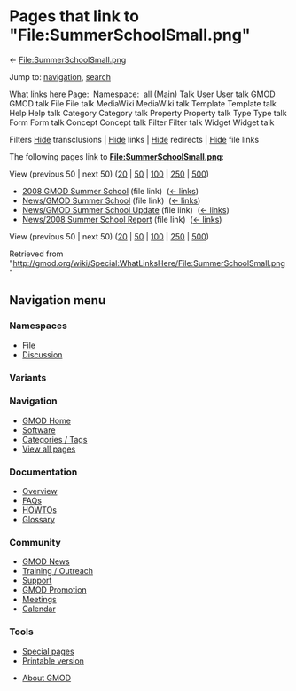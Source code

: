 <div id="mw-page-base" class="noprint">

</div>

<div id="mw-head-base" class="noprint">

</div>

<div id="content" class="mw-body" role="main">

<span id="top"></span>

<div id="mw-js-message" style="display:none;">

</div>



# <span dir="auto">Pages that link to "File:SummerSchoolSmall.png"</span>

<div id="bodyContent">

<div id="contentSub">

←
[File:SummerSchoolSmall.png](/wiki/File:SummerSchoolSmall.png "File:SummerSchoolSmall.png")

</div>

<div id="jump-to-nav" class="mw-jump">

Jump to: [navigation](#mw-navigation), [search](#p-search)

</div>

<div id="mw-content-text">

What links here Page:  Namespace:  all (Main) Talk User User talk GMOD
GMOD talk File File talk MediaWiki MediaWiki talk Template Template talk
Help Help talk Category Category talk Property Property talk Type Type
talk Form Form talk Concept Concept talk Filter Filter talk Widget
Widget talk

Filters
[Hide](/mediawiki/index.php?title=Special:WhatLinksHere/File:SummerSchoolSmall.png&hidetrans=1 "Special:WhatLinksHere/File:SummerSchoolSmall.png")
transclusions \|
[Hide](/mediawiki/index.php?title=Special:WhatLinksHere/File:SummerSchoolSmall.png&hidelinks=1 "Special:WhatLinksHere/File:SummerSchoolSmall.png")
links \|
[Hide](/mediawiki/index.php?title=Special:WhatLinksHere/File:SummerSchoolSmall.png&hideredirs=1 "Special:WhatLinksHere/File:SummerSchoolSmall.png")
redirects \|
[Hide](/mediawiki/index.php?title=Special:WhatLinksHere/File:SummerSchoolSmall.png&hideimages=1 "Special:WhatLinksHere/File:SummerSchoolSmall.png")
file links

The following pages link to
**[File:SummerSchoolSmall.png](/wiki/File:SummerSchoolSmall.png "File:SummerSchoolSmall.png")**:

View (previous 50 \| next 50)
([20](/mediawiki/index.php?title=Special:WhatLinksHere/File:SummerSchoolSmall.png&limit=20 "Special:WhatLinksHere/File:SummerSchoolSmall.png")
\|
[50](/mediawiki/index.php?title=Special:WhatLinksHere/File:SummerSchoolSmall.png&limit=50 "Special:WhatLinksHere/File:SummerSchoolSmall.png")
\|
[100](/mediawiki/index.php?title=Special:WhatLinksHere/File:SummerSchoolSmall.png&limit=100 "Special:WhatLinksHere/File:SummerSchoolSmall.png")
\|
[250](/mediawiki/index.php?title=Special:WhatLinksHere/File:SummerSchoolSmall.png&limit=250 "Special:WhatLinksHere/File:SummerSchoolSmall.png")
\|
[500](/mediawiki/index.php?title=Special:WhatLinksHere/File:SummerSchoolSmall.png&limit=500 "Special:WhatLinksHere/File:SummerSchoolSmall.png"))

- [2008 GMOD Summer
  School](/wiki/2008_GMOD_Summer_School "2008 GMOD Summer School") (file
  link) ‎ <span class="mw-whatlinkshere-tools">([←
  links](/mediawiki/index.php?title=Special:WhatLinksHere&target=2008+GMOD+Summer+School "Special:WhatLinksHere"))</span>
- [News/GMOD Summer
  School](/wiki/News/GMOD_Summer_School "News/GMOD Summer School") (file
  link) ‎ <span class="mw-whatlinkshere-tools">([←
  links](/mediawiki/index.php?title=Special:WhatLinksHere&target=News%2FGMOD+Summer+School "Special:WhatLinksHere"))</span>
- [News/GMOD Summer School
  Update](/wiki/News/GMOD_Summer_School_Update "News/GMOD Summer School Update")
  (file link) ‎ <span class="mw-whatlinkshere-tools">([←
  links](/mediawiki/index.php?title=Special:WhatLinksHere&target=News%2FGMOD+Summer+School+Update "Special:WhatLinksHere"))</span>
- [News/2008 Summer School
  Report](/wiki/News/2008_Summer_School_Report "News/2008 Summer School Report")
  (file link) ‎ <span class="mw-whatlinkshere-tools">([←
  links](/mediawiki/index.php?title=Special:WhatLinksHere&target=News%2F2008+Summer+School+Report "Special:WhatLinksHere"))</span>

View (previous 50 \| next 50)
([20](/mediawiki/index.php?title=Special:WhatLinksHere/File:SummerSchoolSmall.png&limit=20 "Special:WhatLinksHere/File:SummerSchoolSmall.png")
\|
[50](/mediawiki/index.php?title=Special:WhatLinksHere/File:SummerSchoolSmall.png&limit=50 "Special:WhatLinksHere/File:SummerSchoolSmall.png")
\|
[100](/mediawiki/index.php?title=Special:WhatLinksHere/File:SummerSchoolSmall.png&limit=100 "Special:WhatLinksHere/File:SummerSchoolSmall.png")
\|
[250](/mediawiki/index.php?title=Special:WhatLinksHere/File:SummerSchoolSmall.png&limit=250 "Special:WhatLinksHere/File:SummerSchoolSmall.png")
\|
[500](/mediawiki/index.php?title=Special:WhatLinksHere/File:SummerSchoolSmall.png&limit=500 "Special:WhatLinksHere/File:SummerSchoolSmall.png"))

</div>

<div class="printfooter">

Retrieved from
"<http://gmod.org/wiki/Special:WhatLinksHere/File:SummerSchoolSmall.png>"

</div>

<div id="catlinks" class="catlinks catlinks-allhidden">

</div>

<div class="visualClear">

</div>

</div>

</div>

<div id="mw-navigation">

## Navigation menu

<div id="mw-head">



<div id="left-navigation">

<div id="p-namespaces" class="vectorTabs" role="navigation"
aria-labelledby="p-namespaces-label">

### Namespaces

- <span id="ca-nstab-image"><a href="/wiki/File:SummerSchoolSmall.png" accesskey="c"
  title="View the file page [c]">File</a></span>
- <span id="ca-talk"><a
  href="/mediawiki/index.php?title=File_talk:SummerSchoolSmall.png&amp;action=edit&amp;redlink=1"
  accesskey="t"
  title="Discussion about the content page [t]">Discussion</a></span>

</div>

<div id="p-variants" class="vectorMenu emptyPortlet" role="navigation"
aria-labelledby="p-variants-label">

### 

### Variants[](#)

<div class="menu">

</div>

</div>

</div>

<div id="right-navigation">





</div>



</div>

</div>

</div>

<div id="mw-panel">

<div id="p-logo" role="banner">

<a href="/wiki/Main_Page"
style="background-image: url(http://gmod.org/images/GMOD-cogs.png);"
title="Visit the main page"></a>

</div>

<div id="p-Navigation" class="portal" role="navigation"
aria-labelledby="p-Navigation-label">

### Navigation

<div class="body">

- <span id="n-GMOD-Home">[GMOD Home](/wiki/Main_Page)</span>
- <span id="n-Software">[Software](/wiki/GMOD_Components)</span>
- <span id="n-Categories-.2F-Tags">[Categories /
  Tags](/wiki/Categories)</span>
- <span id="n-View-all-pages">[View all
  pages](/wiki/Special:AllPages)</span>

</div>

</div>

<div id="p-Documentation" class="portal" role="navigation"
aria-labelledby="p-Documentation-label">

### Documentation

<div class="body">

- <span id="n-Overview">[Overview](/wiki/Overview)</span>
- <span id="n-FAQs">[FAQs](/wiki/Category:FAQ)</span>
- <span id="n-HOWTOs">[HOWTOs](/wiki/Category:HOWTO)</span>
- <span id="n-Glossary">[Glossary](/wiki/Glossary)</span>

</div>

</div>

<div id="p-Community" class="portal" role="navigation"
aria-labelledby="p-Community-label">

### Community

<div class="body">

- <span id="n-GMOD-News">[GMOD News](/wiki/GMOD_News)</span>
- <span id="n-Training-.2F-Outreach">[Training /
  Outreach](/wiki/Training_and_Outreach)</span>
- <span id="n-Support">[Support](/wiki/Support)</span>
- <span id="n-GMOD-Promotion">[GMOD
  Promotion](/wiki/GMOD_Promotion)</span>
- <span id="n-Meetings">[Meetings](/wiki/Meetings)</span>
- <span id="n-Calendar">[Calendar](/wiki/Calendar)</span>

</div>

</div>

<div id="p-tb" class="portal" role="navigation"
aria-labelledby="p-tb-label">

### Tools

<div class="body">

- <span id="t-specialpages"><a href="/wiki/Special:SpecialPages" accesskey="q"
  title="A list of all special pages [q]">Special pages</a></span>
- <span id="t-print"><a
  href="/mediawiki/index.php?title=Special:WhatLinksHere/File:SummerSchoolSmall.png&amp;printable=yes"
  rel="alternate" accesskey="p"
  title="Printable version of this page [p]">Printable version</a></span>

</div>

</div>

</div>

</div>

<div id="footer" role="contentinfo">

- <span id="footer-places-about">[About
  GMOD](/wiki/GMOD:About "GMOD:About")</span>

<!-- -->






</div>
